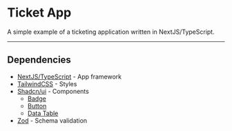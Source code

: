 # Ticket App

A simple example of a ticketing application written in NextJS/TypeScript.

---
## Dependencies

- [NextJS/TypeScript](https://nextjs.org/) - App framework
- [TailwindCSS](https://tailwindcss.com/) - Styles
- [Shadcn/ui](https://ui.shadcn.com/) - Components
  - [Badge](https://ui.shadcn.com/docs/components/badge)
  - [Button](https://ui.shadcn.com/docs/components/button)
  - [Data Table](https://ui.shadcn.com/docs/components/data-table)
- [Zod](https://zod.dev/) - Schema validation